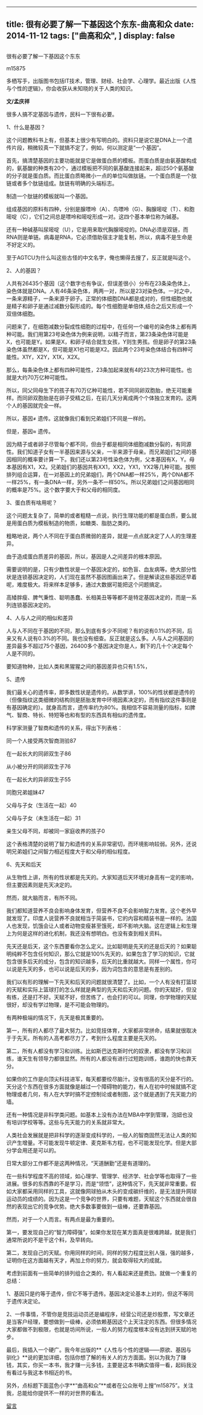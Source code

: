 
---
title:   很有必要了解一下基因这个东东-曲高和众
date: 2014-11-12
tags: ["曲高和众", ]
display: false
---


## 



很有必要了解一下基因这个东东




m15875




多栖写手，出版图书包括IT技术，管理、财经、社会学、心理学。最近出版《人性与个性的逻辑》，你会收获从未知晓的关于人类的知识。


**文/孟庆祥**



很多人搞不定基因与遗传，民科一下很有必要。



1、什么是基因？

这个问题教科书上有，但基本上很少有写明白的。资料只是说它是DNA上一个遗传片段，稍微较真一下就搞不定了，例如，何以测定是“一个基因”。

首先，搞清楚基因的主要功能就是它是做蛋白质的模板。而蛋白质是由氨基酸构成的，氨基酸的种类有20个，通过模板把不同的氨基酸连接起来，超过50个氨基酸的分子就是蛋白质。而比蛋白质略微小一点的单位叫做肽链。一个蛋白质是一个肽链或者多个肽链组成。肽链有明确的头端标志。

制造一个肽链的模板就叫一个基因。

组成基因的原料有四种，分别是腺嘌呤（A）、鸟嘌呤（G）、胸腺嘧啶（T）、和胞嘧啶（C），它们之间总是嘌呤和嘧啶形成一对。这四个基本单位称为碱基。

还有一种碱基叫尿嘧啶（U），它是用来取代胸腺嘧啶的。DNA必须是双链，而RNA则是单链。病毒是RNA，它必须借助宿主才能复制，所以，病毒不是生命是不好定义的。

至于AGTCU为什么叫这些古怪的中文名字，俺也懒得去搜了，反正就是叫这个。



2、人的基因？

人共有26435个基因（这个数字也有争议，但误差很小）分布在23条染色体上，染色体就是DNA。人有46条染色体，两两一对，所以是23对染色体。一对之中，一条来源精子，一条来源于卵子。正常的体细胞DNA都是成对的，但性细胞也就是精子和卵子是通过减数分裂形成的。每个性细胞是单倍体,结合之后又形成一个双倍体细胞。



问题来了，在细胞减数分裂成性细胞的过程中，在任何一个编号的染色体上都有两种可能。我们用第23号染色体为例来说明，以精子而言，第23条染色体可能是X，也可能是Y。如果是X，和卵子结合就生女孩，Y则生男孩。但是卵子的第23条染色体虽然都是X，但可能是X1也可能是X2。因此两个23号染色体结合有四种可能性。X1Y，X2Y，X1X，X2X。



那么，每条染色体上都有四种可能性，23条加起来就有4的23次方种可能性。也就是大约70万亿种可能性。



所以，同父同母生下的孩子有70万亿种可能性，若不同同卵双胞胎，绝无可能重样。而同卵双胞胎是在卵子受精之后，在前几天分离成两个个体独立发育的。这两个人的基因就完全一样。



所以，基因≠ 遗传。这就像我们看到兄弟姐们不同是一样的。

但是，基因≈ 遗传。

 

因为精子或者卵子尽管每个都不同，但由于都是相同体细胞减数分裂的，有同源性。我们知道子女有一半基因来源与父亲，一半来源于母亲。而兄弟姐们之间的基因相同的概率要计算一下。我们还以第23号性染色体为例，父本基因有X，Y。母本基因有X1，X2。兄弟姐们的基因共有XX1，XX2，YX1，YX2等几种可能。按照排列组合运算，在一对基因上的兄弟姐们，两个DNA都一样25%，两个DNA都不一样25%，有一条DNA一样，另外一条不一样50%。所以兄弟姐们之间基因相同的概率是75%。这个数字要大于和父母的相同度。



3、蛋白质有啥用呢？

这个问题太复杂了，简单的或者粗糙一点说，执行生理功能的都是蛋白质，要么就是用蛋白质为模板制造的物质，如糖类、脂肪之类的。

粗略地说，两个人不同在于蛋白质微弱的差异，就是一点点就决定了人人的生理差异。

由于造成蛋白质差异的基因，所以，基因是人之间差异的根本原因。

需要说明的是，只有少数性状是一个基因决定的，如色盲、血友病等。绝大部分性状是连锁基因决定的，人们现在虽然不基因图画出来了。但是解读这些基因还早着呢，难度极大。将来样本足够多，通过大数据可能把这个问题搞定。

高矮胖瘦、脾气秉性、聪明愚蠢、长相美丑等等都不是特定基因决定的，而是一系列连锁基因决定的。



4、人与人之间的相似和差异

人与人不同在于基因的不同，那么到底有多少不同呢？有的说有0.1%的不同，后来又有人说有0.3%的不同。我也没有细查。反正就是这么多。人与人之间基因的差异最多不超过75个基因，26400多个基因决定你是人，剩下的几十个决定每个人是不同的。



要知道物种，比如人类和黑猩猩之间的基因差异也只有1.5%，



5、遗传

我们最关心的遗传率，即多数性状是遗传的。从数学讲，100%的性状都是遗传的（但像指纹这类细微的结构则是胚胎发育中环境因素决定的，而有指纹这件事则是有基因确定的）。就身高而言，遗传率约为80%。我相信不容易测量的指标，如脾气、智商、特长、特短等也和有型的东西具有相似的遗传度。

科学家测量了智商和遗传的关系，得出下列表格：

同一个人接受两次智商测验87

在一起长大的同卵双生子86

从小被分开的同卵双生子76

在一起长大的异卵双生子55

同胞兄弟姐妹47

父母与子女（生活在一起）40

父母与子女（未生活在一起）31

亲生父母不同，却被同一家庭收养的孩子0

这个表格清楚的说明了智力和遗传的关系非常密切，而环境影响较弱。另外，还说明兄弟姐们之间智力相近程度大于和父母的相似程度。



6、先天和后天

从生物性上讲，所有的性状都是先天的。大家知道后天环境对身高有一定的影响，但主要因素则是先天决定的。

然而，就大脑而言，有所不同。

我们都知道营养不良会影响身体发育，但营养不良不会影响智力发育。这个老外早就发现了。印度人说营养不良就相当于简装书，它的内容和精装书是一样的。法国人也发现，饥饿会让人或者动物变瘦甚至饿死，却不影响大脑。这在逻辑上和生理上为何是这样的进化机制，我还没有想明白。也没有查到相关资料。

先天还是后天，这个东西要看你怎么定义。比如聪明是先天的还是后天的？如果聪明纯粹不包含任何知识，那么它就是100%先天的，如果包含了学习的知识，它就包含很多后天的成分，包含的知识越多，后天的比重就越大。同样一个属性，你可以说是先天的多，也可以说是后天的多，因为词包含的意思是有差别的。

我们以有形的理解一下先天和后天的问题就很清楚了。比如，一个人有没有打篮球的天赋和实际上篮球打的怎么样就是典型的先天和后天的问题。你的天赋好，但没有练，还是打不好。天赋不好，但苦练了，也会打的可以。同理，你学物理的天赋很好，却没有学过物理，是不可能会物理的。

有两种极端的情况下，先天是极其重要的。

第一，所有的人都尽了最大努力。比如竞技体育，大家都非常拼命，结果就很取决于于先天。所有的人高考都尽力了，考到什么程度主要是先天的。

第二，所有人都没有学习和训练。比如斯巴达克斯时代的奴隶，都没有学习和训练，谁天生有领导力都很显然。所有的人都没有进行过短跑训练，谁跑的快也靠天分。



如果你的工作是向顶尖科技进军，每天都要绞尽脑汁。没有很高的天分是不行的。天分这个东西在很多方面就像是越过一个障碍物的能力，有人在初中时候就搞不定物理或者几何，有人在大学时搞不定控制论或者制图，这个就是遇到了先天能力的墙。

还有一种情况是非科学类问题。如基本上没有办法在MBA中学到管理，泡妞也没有培训学校等等。这些与先天能力的关系就非常大。

人类社会发展就是把非科学的逐渐变成科学的，一般人的智商固然无法让人类的知识产生增量。不可能发现牛顿定律、麦克斯韦方程，也不可能发现化学。但是大部分学会用还是可以的。

日常大部分工作都不是这两种情况，“天道酬勤”还是有道理的。

在一些科学程度不高的领域，如心理学、管理学、经济学、社会学等也取得了一些进展。很多的东西靠的不是学习，而是“领悟”，这种情况下，先天就非常重要。假如大家都采用同样的工具，这就像网球拍从木头的变成碳纤维的，是无法提升网球运动员的成绩的。因为这是一个竞争的世界，只要有难题，天赋这个东西就会很自然的表现出它的竞争优势。绝大多数事要做到一级棒，还要靠基因。

然而，对于一个人而言。有两点是最为重要的。

第一，要发现自己的“智力障碍强”，如果你发现在某方面真是很难跨越，就是我们通常所说的不是干这个料，及早转向。

第二，发现自己的天赋。你用同样的时间，同样的努力程度比别人强，强的越多，证明你在这方面越有天才，再加上你的努力，就会取得较大的成就。



考虑到前面有一些简单的排列组合之类的，有人看起来还是费劲。就做一个重复的总结：

1、基因只是约等于遗传，但它不等于遗传。基因决定论基本上对的，但这不等同于遗传决定论。

2、一件事情，不管你是竞技运动员还是编程序，经营公司还是炒股票，写文章还是当客户经理，要想做到一级棒，必须依赖基因这个上天注定的东西。但很多情况大家都做不到极限，也就是坊间所说，一般人的努力程度根本没有达到拼天赋的地步。



最后，我插入一个硬广。我今年出版的**《人性与个性的逻辑——原欲、基因与驯化》**说的更加详细，包括你想了解的有关人的方方面面。别以为我为了赚钱，其实，你买一本书，我才赚一元多钱，主要是这本书确实值得一看，起码我没有看过与我这本书相近的书。

另外，点标题下面蓝色小字**“曲高和众”**或者在公众账号上搜“m15875”。关注我，总能给你提供不一样的对世界的看法。











[留言](javascript:;)


